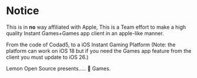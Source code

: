 # Notice

This is in **no** way affiliated with Apple, This is a Team effort to make a high quality Instant Games+Games app client in an apple-like manner.

From the code of Codad5, to a iOS Instant Gaming Platform (Note: the platform can work on iOS 18 but if you need the Games app feature from the client you must update to iOS 26.)

Lemon Open Source presents.....  Games.

